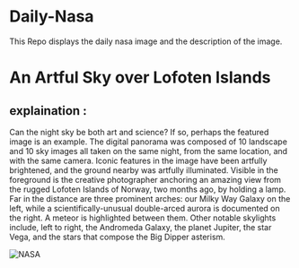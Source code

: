 # Daily-Nasa

This Repo displays the daily nasa image and the description of the image.

<!--NASA-->
# An Artful Sky over Lofoten Islands
## explaination :

Can the night sky be both art and science? If so, perhaps the featured image is an example. The digital panorama was composed of 10 landscape and 10 sky images all taken on the same night, from the same location, and with the same camera.  Iconic features in the image have been artfully brightened, and the ground nearby was artfully illuminated. Visible in the foreground is the creative photographer anchoring an amazing view from the rugged Lofoten Islands of Norway, two months ago, by holding a lamp. Far in the distance are three prominent arches: our Milky Way Galaxy on the left, while a scientifically-unusual double-arced aurora is documented on the right. A meteor is highlighted between them. Other notable skylights include, left to right, the Andromeda Galaxy, the planet Jupiter, the star Vega, and the stars that compose the Big Dipper asterism.

![NASA](https://apod.nasa.gov/apod/image/2212/SkyArt_Cobianchi_1024.jpg)
<!--/NASA-->